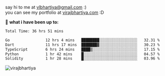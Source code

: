 say hi to me at [vlbhartiya@gmail.com](mailto:vlbhartiya@gmail.com) :)<br/>
you can see my portfolio at [virajbhartiya.com](https://virajbhartiya.com) :D<br/>


🚀 **what i have been up to:**

<!--START_SECTION:waka-->

```txt
Total Time: 36 hrs 51 mins

Go                12 hrs 4 mins   ████████░░░░░░░░░░░░░░░░░   32.31 %
Dart              11 hrs 17 mins  ███████▓░░░░░░░░░░░░░░░░░   30.23 %
TypeScript        6 hrs 24 mins   ████▒░░░░░░░░░░░░░░░░░░░░   17.15 %
Python            1 hr 42 mins    █░░░░░░░░░░░░░░░░░░░░░░░░   04.57 %
Solidity          1 hr 28 mins    █░░░░░░░░░░░░░░░░░░░░░░░░   03.96 %
```

<!--END_SECTION:waka-->

<p align="left"> <img src="https://komarev.com/ghpvc/?username=virajbhartiya&color=blue" alt="virajbhartiya" /> </p>
